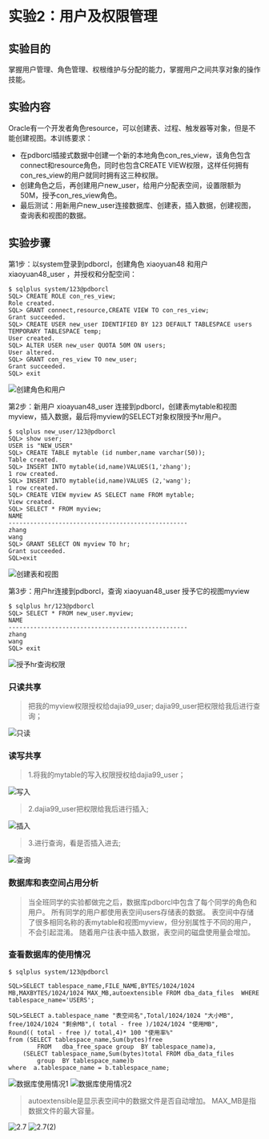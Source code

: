 # 实验2：用户及权限管理

## 实验目的

掌握用户管理、角色管理、权根维护与分配的能力，掌握用户之间共享对象的操作技能。

## 实验内容

Oracle有一个开发者角色resource，可以创建表、过程、触发器等对象，但是不能创建视图。本训练要求：

- 在pdborcl插接式数据中创建一个新的本地角色con_res_view，该角色包含connect和resource角色，同时也包含CREATE VIEW权限，这样任何拥有con_res_view的用户就同时拥有这三种权限。
- 创建角色之后，再创建用户new_user，给用户分配表空间，设置限额为50M，授予con_res_view角色。
- 最后测试：用新用户new_user连接数据库、创建表，插入数据，创建视图，查询表和视图的数据。
  
## 实验步骤

第1步：以system登录到pdborcl，创建角色 xiaoyuan48 和用户 xiaoyuan48_user ，并授权和分配空间：

    $ sqlplus system/123@pdborcl
    SQL> CREATE ROLE con_res_view;
    Role created.
    SQL> GRANT connect,resource,CREATE VIEW TO con_res_view;
    Grant succeeded.
    SQL> CREATE USER new_user IDENTIFIED BY 123 DEFAULT TABLESPACE users TEMPORARY TABLESPACE temp;
    User created.
    SQL> ALTER USER new_user QUOTA 50M ON users;
    User altered.
    SQL> GRANT con_res_view TO new_user;
    Grant succeeded.
    SQL> exit

![创建角色和用户](2.1.png)

第2步：新用户 xioayuan48_user 连接到pdborcl，创建表mytable和视图myview，插入数据，最后将myview的SELECT对象权限授予hr用户。

    $ sqlplus new_user/123@pdborcl
    SQL> show user;
    USER is "NEW_USER"
    SQL> CREATE TABLE mytable (id number,name varchar(50));
    Table created.
    SQL> INSERT INTO mytable(id,name)VALUES(1,'zhang');
    1 row created.
    SQL> INSERT INTO mytable(id,name)VALUES (2,'wang');
    1 row created.
    SQL> CREATE VIEW myview AS SELECT name FROM mytable;
    View created.
    SQL> SELECT * FROM myview;
    NAME
    --------------------------------------------------
    zhang
    wang
    SQL> GRANT SELECT ON myview TO hr;
    Grant succeeded.
    SQL>exit

![创建表和视图](2.2.png)

第3步：用户hr连接到pdborcl，查询 xiaoyuan48_user 授予它的视图myview

    $ sqlplus hr/123@pdborcl
    SQL> SELECT * FROM new_user.myview;
    NAME
    --------------------------------------------------
    zhang
    wang
    SQL> exit

![授予hr查询权限](2.3.png)

### 只读共享

>把我的myview权限授权给dajia99_user;
>dajia99_user把权限给我后进行查询；

![只读](2.5.png)

### 读写共享

>1.将我的mytable的写入权限授权给dajia99_user；

![写入](2.6.1.png)
>2.dajia99_user把权限给我后进行插入;

![插入](2.6.2.png)
>3.进行查询，看是否插入进去;

![查询](2.6.3.png)

### 数据库和表空间占用分析

>当全班同学的实验都做完之后，数据库pdborcl中包含了每个同学的角色和用户。 所有同学的用户都使用表空间users存储表的数据。 表空间中存储了很多相同名称的表mytable和视图myview，但分别属性于不同的用户，不会引起混淆。 随着用户往表中插入数据，表空间的磁盘使用量会增加。

### 查看数据库的使用情况

    $ sqlplus system/123@pdborcl

    SQL>SELECT tablespace_name,FILE_NAME,BYTES/1024/1024 MB,MAXBYTES/1024/1024 MAX_MB,autoextensible FROM dba_data_files  WHERE  tablespace_name='USERS';

    SQL>SELECT a.tablespace_name "表空间名",Total/1024/1024 "大小MB",
    free/1024/1024 "剩余MB",( total - free )/1024/1024 "使用MB",
    Round(( total - free )/ total,4)* 100 "使用率%"
    from (SELECT tablespace_name,Sum(bytes)free
            FROM   dba_free_space group  BY tablespace_name)a,
        (SELECT tablespace_name,Sum(bytes)total FROM dba_data_files
            group  BY tablespace_name)b
    where  a.tablespace_name = b.tablespace_name;

![数据库使用情况1](2.4.1.png)
![数据库使用情况2](2.4.2.png)

>autoextensible是显示表空间中的数据文件是否自动增加。
MAX_MB是指数据文件的最大容量。

![2.7](2.7.1.png)
![2.7(2)](2.7.2.png)